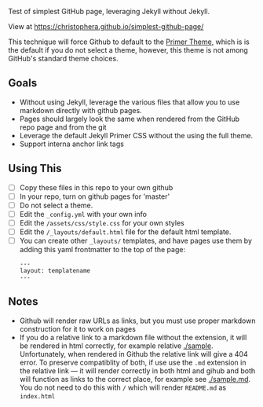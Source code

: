 Test of simplest GitHub page, leveraging Jekyll without Jekyll.

View at https://christophera.github.io/simplest-github-page/

This technique will force Github to default to the [Primer Theme](https://github.com/pages-themes/primer), which is is the default if you do not select a theme, however, this theme is not among GitHub's standard theme choices.

## Goals

* Without using Jekyll, leverage the various files that allow you to use markdown directly with github pages.
* Pages should largely look the same when rendered from the GitHub repo page and from the git
* Leverage the default Jekyll Primer CSS without the using the full theme.
* Support interna anchor link tags

## Using This
* [ ] Copy these files in this repo to your own github
* [ ] In your repo, turn on github pages for 'master'
* [ ] Do not select a theme.
* [ ] Edit the `_config.yml` with your own info
* [ ] Edit the `/assets/css/style.css` for your own styles
* [ ] Edit the `/_layouts/default.html` file for the default html template.
* [ ] You can create other `_layouts/` templates, and have pages use them by adding this yaml frontmatter to the top of the page:
  ```
  ---
  layout: templatename
  ---
  ```

## Notes
* Github will render raw URLs as links, but you must use proper markdown construction for it to work on pages
* If you do a relative link to a markdown file without the extension, it will be rendered in html correctly, for example relative [./sample](./sample). Unfortunately, when rendered in Github the relative link will give a 404 error. To preserve compatiblity of both, if use use the `.md` extension in the relative link — it will render correctly in both html and gihub and both will function as links to the correct place, for example see [./sample.md](./sample.md). You do not need to do this with `/` which will render `README.md` as `index.html`
  


